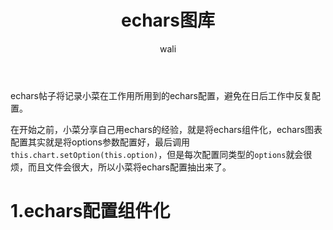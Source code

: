﻿---
layout: post
title: echars图库  #标题
tagline: 记录小菜用过的echars配置  
category: javascript      #分类
author: wali    #作者
tag: echars    #标签
ghurl:        #github url
ghurl_zip:    #github zip下载
comments: true

post_nav: []
---

echars帖子将记录小菜在工作用所用到的echars配置，避免在日后工作中反复配置。

在开始之前，小菜分享自己用echars的经验，就是将echars组件化，echars图表配置其实就是将options参数配置好，最后调用`this.chart.setOption(this.option)`，但是每次配置同类型的`options`就会很烦，而且文件会很大，所以小菜将echars配置抽出来了。

# 1.echars配置组件化



































































